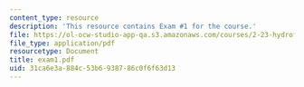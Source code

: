 ```yaml
---
content_type: resource
description: 'This resource contains Exam #1 for the course.'
file: https://ol-ocw-studio-app-qa.s3.amazonaws.com/courses/2-23-hydrofoils-and-propellers-spring-2007/31ca6e3a884c53b6938786c0f6f63d13_exam1.pdf
file_type: application/pdf
resourcetype: Document
title: exam1.pdf
uid: 31ca6e3a-884c-53b6-9387-86c0f6f63d13
---
```

